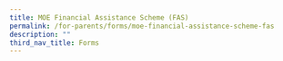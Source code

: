 ```yaml
---
title: MOE Financial Assistance Scheme (FAS)
permalink: /for-parents/forms/moe-financial-assistance-scheme-fas
description: ""
third_nav_title: Forms
---
```

